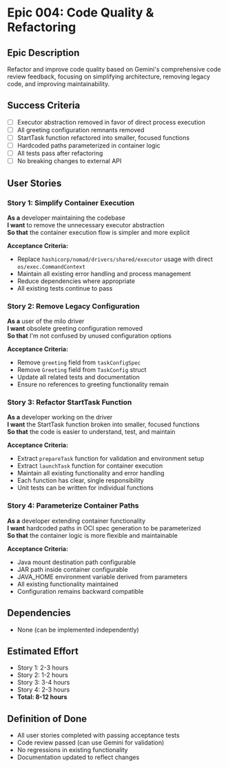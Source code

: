 # Epic 004: Code Quality & Refactoring

## Epic Description
Refactor and improve code quality based on Gemini's comprehensive code review feedback, focusing on simplifying architecture, removing legacy code, and improving maintainability.

## Success Criteria
- [ ] Executor abstraction removed in favor of direct process execution
- [ ] All greeting configuration remnants removed
- [ ] StartTask function refactored into smaller, focused functions
- [ ] Hardcoded paths parameterized in container logic
- [ ] All tests pass after refactoring
- [ ] No breaking changes to external API

## User Stories

### Story 1: Simplify Container Execution
**As a** developer maintaining the codebase  
**I want** to remove the unnecessary executor abstraction  
**So that** the container execution flow is simpler and more explicit  

**Acceptance Criteria:**
- Replace `hashicorp/nomad/drivers/shared/executor` usage with direct `os/exec.CommandContext`
- Maintain all existing error handling and process management
- Reduce dependencies where appropriate
- All existing tests continue to pass

### Story 2: Remove Legacy Configuration
**As a** user of the milo driver  
**I want** obsolete greeting configuration removed  
**So that** I'm not confused by unused configuration options  

**Acceptance Criteria:**
- Remove `greeting` field from `taskConfigSpec`
- Remove `Greeting` field from `TaskConfig` struct
- Update all related tests and documentation
- Ensure no references to greeting functionality remain

### Story 3: Refactor StartTask Function
**As a** developer working on the driver  
**I want** the StartTask function broken into smaller, focused functions  
**So that** the code is easier to understand, test, and maintain  

**Acceptance Criteria:**
- Extract `prepareTask` function for validation and environment setup
- Extract `launchTask` function for container execution
- Maintain all existing functionality and error handling
- Each function has clear, single responsibility
- Unit tests can be written for individual functions

### Story 4: Parameterize Container Paths
**As a** developer extending container functionality  
**I want** hardcoded paths in OCI spec generation to be parameterized  
**So that** the container logic is more flexible and maintainable  

**Acceptance Criteria:**
- Java mount destination path configurable
- JAR path inside container configurable  
- JAVA_HOME environment variable derived from parameters
- All existing functionality maintained
- Configuration remains backward compatible

## Dependencies
- None (can be implemented independently)

## Estimated Effort
- Story 1: 2-3 hours
- Story 2: 1-2 hours  
- Story 3: 3-4 hours
- Story 4: 2-3 hours
- **Total: 8-12 hours**

## Definition of Done
- All user stories completed with passing acceptance tests
- Code review passed (can use Gemini for validation)
- No regressions in existing functionality
- Documentation updated to reflect changes